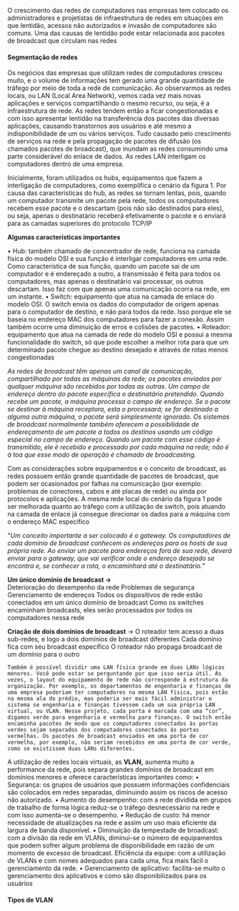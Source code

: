 O crescimento das redes de computadores nas empresas tem colocado os administradores e projetistas de infraestrutura de redes em situações em que lentidão, acessos não autorizados e invasão de computadores são comuns. Uma das causas de lentidão pode estar relacionada aos pacotes de broadcast que circulam nas redes

#### Segmentação de redes
Os negócios das empresas que utilizam redes de computadores cresceu muito, e o volume de informações tem gerado uma grande quantidade de tráfego por meio de toda a rede de comunicação. Ao observarmos as redes locais, ou LAN (Local Area Network), vemos cada vez mais novas aplicações e serviços compartilhando o mesmo recurso, ou seja, é a infraestrutura de rede. As redes tendem então a ficar congestionadas e com isso apresentar lentidão na transferência dos pacotes das diversas aplicações, causando transtornos aos usuários e até mesmo a indisponibilidade de um ou vários serviços. Tudo causado pelo crescimento de serviços na rede e pela propagação de pacotes de difusão (os chamados pacotes de broadcast), que inundam as redes consumindo uma parte considerável do enlace de dados. As redes LAN interligam os computadores dentro de uma empresa.

Inicialmente, foram utilizados os hubs, equipamentos que fazem a interligação de computadores, como exemplifica o cenário da figura 1. Por causa das características do hub, as redes se tornam lentas, pois, quando um computador transmite um pacote pela rede, todos os computadores recebem esse pacote e o descartam (pois não são destinados para eles), ou seja, apenas o destinatário receberá efetivamente o pacote e o enviará para as camadas superiores do protocolo TCP/IP

**Algumas características importantes**

• Hub: também chamado de concentrador de rede, funciona na camada física do modelo OSI e sua função é interligar computadores
em uma rede. Como característica de sua função, quando um pacote sai de um computador e é endereçado a outro, a transmissão
é feita para todos os computadores, mas apenas o destinatário vai
processar, os outros descartam. Isso faz com que apenas uma comunicação ocorra na rede, em um instante.
• Switch: equipamento que atua na camada de enlace do modelo
OSI. O switch envia os dados do computador de origem apenas
para o computador de destino, e não para todos da rede. Isso porque ele se baseia no endereço MAC dos computadores para fazer
a conexão. Assim também ocorre uma diminuição de erros e colisões de pacotes.
• Roteador: equipamento que atua na camada de rede do modelo
OSI e possui a mesma funcionalidade do switch, só que pode escolher a melhor rota para que um determinado pacote chegue ao
destino desejado e através de rotas menos congestionadas

*As redes de broadcast têm apenas um canal de comunicação, compartilhado por todas as máquinas da rede; os pacotes enviados por qualquer máquina são recebidos por todas as outras. Um campo de endereço dentro do pacote especifica o destinatário pretendido. Quando recebe um pacote, a máquina processa o campo de endereço. Se o pacote se destinar à máquina receptora, esta o processará; se for destinado a alguma outra máquina, o pacote será simplesmente ignorado.*
*Os sistemas de broadcast normalmente também oferecem a possibilidade de endereçamento de um pacote a todos os destinos usando um código especial no campo de endereço. Quando um pacote com esse código é transmitido, ele é recebido e processado por cada máquina na rede; não é à toa que esse modo de operação é chamado de broadcasting.*

Com as considerações sobre equipamentos e o conceito de broadcast, as redes possuem então grande quantidade de pacotes de broadcast, que podem ser ocasionados por falhas na comunicação (por exemplo: problemas de conectores, cabos e até placas de rede) ou ainda por protocolos e aplicações. A mesma rede local do cenário da figura 1 pode ser melhorada quanto ao tráfego com a utilização de switch, pois atuando na camada de enlace já consegue direcionar os dados para a máquina com o endereço MAC específico


"*Um conceito importante a ser colocado é o gateway. Os computadores de cada domínio de broadcast conhecem os endereços para os hosts de sua própria rede. Ao enviar um pacote para endereços fora de sua rede, deverá enviar para o gateway, que vai verificar onde o endereço desejado se encontra e, se conhecer a rota, o encaminhará até o destinatário.*"

**Um único domínio de broadcast ->**  
Deterioração do desempenho da rede
Problemas de segurança
Gerenciamento de endereços
Todos os dispositivos de rede estão conectados
em um único domínio de broadcast
Como os switches encaminham broadcasts,
eles serão processados por todos os
computadores nessa rede

**Criação de dois domínios de broadcast** -> 
O roteador tem acesso a duas sub-redes, e logo
a dois domínios de broadcast diferentes
Cada domínio fica com
seu broadcast específico
O roteador não propaga broadcast de um
domínio para o outro

	Também é possível dividir uma LAN física grande em duas LANs lógicas menores. Você pode estar se perguntando por que isso seria útil. Às vezes, o layout do equipamento de rede não corresponde à estrutura da organização. Por exemplo, os departamentos de engenharia e finanças de uma empresa poderiam ter computadores na mesma LAN física, pois estão na mesma ala do prédio, mas poderia ser mais fácil administrar o sistema se engenharia e finanças tivessem cada um sua própria LAN virtual, ou VLAN. Nesse projeto, cada porta é marcada com uma “cor”, digamos verde para engenharia e vermelha para finanças. O switch então encaminha pacotes de modo que os computadores conectados às portas verdes sejam separados dos computadores conectados às portas vermelhas. Os pacotes de broadcast enviados em uma porta de cor vermelha, por exemplo, não seriam recebidos em uma porta de cor verde, como se existissem duas LANs diferentes.

A utilização de redes locais virtuais, as **VLAN,** aumenta muito a performance da rede, pois separa grandes domínios de broadcast em domínios menores e oferece características importantes como:
• Segurança: os grupos de usuários que possuem informações
confidenciais são colocados em redes separadas, diminuindo assim os riscos de acesso não autorizado.
• Aumento do desempenho: com a rede dividida em grupos de trabalho de forma lógica reduz-se o tráfego desnecessário na rede e
com isso aumenta-se o desempenho.
• Redução de custo: há menor necessidade de atualizações na rede
e assim um uso mais eficiente da largura de banda disponível.
• Diminuição da tempestade de broadcast: com a divisão da rede
em VLANs, diminui-se o número de equipamentos que podem
sofrer algum problema de disponibilidade em razão de um momento de excesso de broadcast.
Eficiência da equipe: com a utilização de VLANs e com nomes
adequados para cada uma, fica mais fácil o gerenciamento da rede.
• Gerenciamento de aplicativo: facilita-se muito o gerenciamento
dos aplicativos e como são disponibilizados para os usuários

#### Tipos de VLAN 
